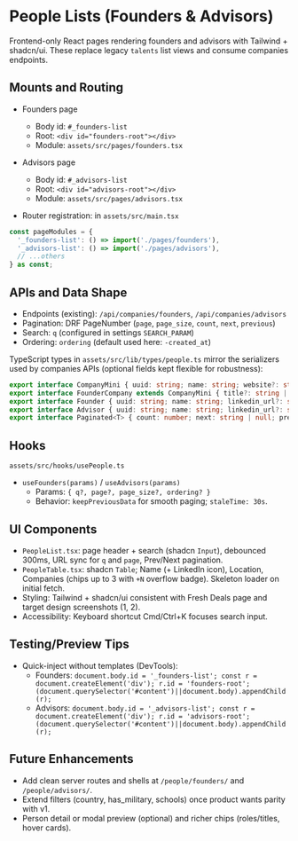 # People Lists (Founders & Advisors)

Frontend-only React pages rendering founders and advisors with Tailwind + shadcn/ui. These replace legacy `talents` list views and consume companies endpoints.

## Mounts and Routing

- Founders page
  - Body id: `#_founders-list`
  - Root: `<div id="founders-root"></div>`
  - Module: `assets/src/pages/founders.tsx`

- Advisors page
  - Body id: `#_advisors-list`
  - Root: `<div id="advisors-root"></div>`
  - Module: `assets/src/pages/advisors.tsx`

- Router registration: in `assets/src/main.tsx`

```ts
const pageModules = {
  '_founders-list': () => import('./pages/founders'),
  '_advisors-list': () => import('./pages/advisors'),
  // ...others
} as const;
```

## APIs and Data Shape

- Endpoints (existing): `/api/companies/founders`, `/api/companies/advisors`
- Pagination: DRF PageNumber (`page`, `page_size`, `count`, `next`, `previous`)
- Search: `q` (configured in settings `SEARCH_PARAM`)
- Ordering: `ordering` (default used here: `-created_at`)

TypeScript types in `assets/src/lib/types/people.ts` mirror the serializers used by companies APIs (optional fields kept flexible for robustness):

```ts
export interface CompanyMini { uuid: string; name: string; website?: string | null; image?: string | null }
export interface FounderCompany extends CompanyMini { title?: string | null }
export interface Founder { uuid: string; name: string; linkedin_url?: string | null; location?: string | null; country?: string | null; companies: FounderCompany[] }
export interface Advisor { uuid: string; name: string; linkedin_url?: string | null; location?: string | null; country?: string | null; companies: CompanyMini[] }
export interface Paginated<T> { count: number; next: string | null; previous: string | null; results: T[] }
```

## Hooks

`assets/src/hooks/usePeople.ts`

- `useFounders(params)` / `useAdvisors(params)`
  - Params: `{ q?, page?, page_size?, ordering? }`
  - Behavior: `keepPreviousData` for smooth paging; `staleTime: 30s`.

## UI Components

- `PeopleList.tsx`: page header + search (shadcn `Input`), debounced 300ms, URL sync for `q` and `page`, Prev/Next pagination.
- `PeopleTable.tsx`: shadcn `Table`; Name (+ LinkedIn icon), Location, Companies (chips up to 3 with `+N` overflow badge). Skeleton loader on initial fetch.
- Styling: Tailwind + shadcn/ui consistent with Fresh Deals page and target design screenshots (1, 2).
- Accessibility: Keyboard shortcut Cmd/Ctrl+K focuses search input.

## Testing/Preview Tips

- Quick-inject without templates (DevTools):
  - Founders: `document.body.id = '_founders-list'; const r = document.createElement('div'); r.id = 'founders-root'; (document.querySelector('#content')||document.body).appendChild(r);`
  - Advisors: `document.body.id = '_advisors-list'; const r = document.createElement('div'); r.id = 'advisors-root'; (document.querySelector('#content')||document.body).appendChild(r);`

## Future Enhancements

- Add clean server routes and shells at `/people/founders/` and `/people/advisors/`.
- Extend filters (country, has_military, schools) once product wants parity with v1.
- Person detail or modal preview (optional) and richer chips (roles/titles, hover cards).

